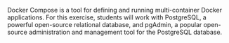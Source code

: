 Docker Compose is a tool for defining and running multi-container Docker applications.
For this exercise, students will work with PostgreSQL, a powerful open-source relational database,
and pgAdmin, a popular open-source administration and management tool for the PostgreSQL database.
